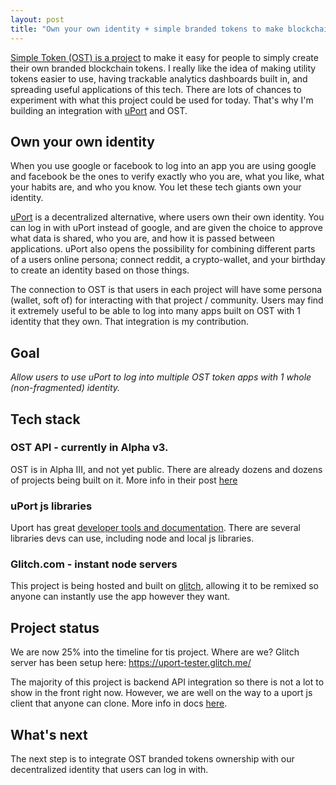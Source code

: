 ```yaml
---
layout: post
title: "Own your own identity + simple branded tokens to make blockchain projects whole"
---
```


[Simple Token (OST) is a project](https://ost.com/) to make it easy for people to simply create their own branded blockchain tokens.  I really like the idea of making utility tokens easier to use, having trackable analytics dashboards built in, and spreading useful applications of this tech.  There are lots of chances to experiment with what this project could be used for today.  That's why I'm building an integration with [uPort](https://www.uport.me/) and OST.

## Own your own identity
When you use google or facebook to log into an app you are using google and facebook be the ones to verify exactly who you are, what you like, what your habits are, and who you know.  You let these tech giants own your identity.

[uPort](https://www.uport.me/) is a decentralized alternative, where users own their own identity.  You can log in with uPort instead of google, and are given the choice to approve what data is shared, who you are, and how it is passed between applications.  uPort also opens the possibility for combining different parts of a users online persona; connect reddit, a crypto-wallet, and your birthday to create an identity based on those things.

The connection to OST is that users in each project will have some persona (wallet, soft of) for interacting with that project / community.  Users may find it extremely useful to be able to log into many apps built on OST with 1 identity that they own.  That integration is my contribution.

## Goal
*Allow users to use uPort to log into multiple OST token apps with 1 whole (non-fragmented) identity.*

## Tech stack

### OST API - currently in Alpha v3.
OST is in Alpha III, and not yet public. There are already dozens and dozens of projects being built on it. More info in their post [here](https://medium.com/ostdotcom/announcing-ost-kit-alpha-phase-iii-embedded-wallet-lite-challenge-4a67ea214971)

### uPort js libraries
Uport has great [developer tools and documentation](https://developer.uport.me/).  There are several libraries devs can use, including node and local js libraries.

### Glitch.com - instant node servers
This project is being hosted and built on [glitch](https://glitch.com/), allowing it to be remixed so anyone can instantly use the app however they want.

## Project status
We are now 25% into the timeline for tis project. Where are we?
Glitch server has been setup here: https://uport-tester.glitch.me/

The majority of this project is backend API integration so there is not a lot to show in the front right now. However, we are well on the way to a uport js client that anyone can clone. More info in docs [here](https://developer.uport.me/clients#u-port-js-client).

## What's next
The next step is to integrate OST branded tokens ownership with our decentralized identity that users can log in with.
